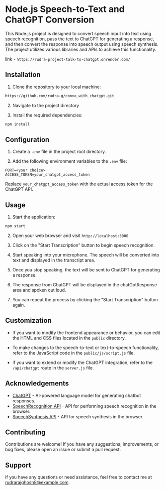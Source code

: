 # Node.js Speech-to-Text and ChatGPT Conversion

This Node.js project is designed to convert speech input into text using speech recognition, pass the text to ChatGPT for generating a response, and then convert the response into speech output using speech synthesis. The project utilizes various libraries and APIs to achieve this functionality.

link - `https://rudra-project-talk-to-chatgpt.onrender.com/`

## Installation

1. Clone the repository to your local machine:

```bash
https://github.com/rudra-g/convo_with_chatgpt.git
```

2. Navigate to the project directory

3. Install the required dependencies:

```bash
npm install
```

## Configuration

1. Create a `.env` file in the project root directory.

2. Add the following environment variables to the `.env` file:

```
PORT=<your choice>
ACCESS_TOKEN=your_chatgpt_access_token
```

Replace `your_chatgpt_access_token` with the actual access token for the ChatGPT API.

## Usage

1. Start the application:

```bash
npm start
```

2. Open your web browser and visit `http://localhost:3000`.

3. Click on the "Start Transcription" button to begin speech recognition.

4. Start speaking into your microphone. The speech will be converted into text and displayed in the transcript area.

5. Once you stop speaking, the text will be sent to ChatGPT for generating a response.

6. The response from ChatGPT will be displayed in the chatGptResponse area and spoken out loud.

7. You can repeat the process by clicking the "Start Transcription" button again.

## Customization

- If you want to modify the frontend appearance or behavior, you can edit the HTML and CSS files located in the `public` directory.

- To make changes to the speech-to-text or text-to-speech functionality, refer to the JavaScript code in the `public/js/script.js` file.

- If you want to extend or modify the ChatGPT integration, refer to the `/api/chatgpt` route in the `server.js` file.


## Acknowledgements

- [ChatGPT](https://www.chatgpt.com) - AI-powered language model for generating chatbot responses.
- [SpeechRecognition API](https://developer.mozilla.org/en-US/docs/Web/API/SpeechRecognition) - API for performing speech recognition in the browser.
- [SpeechSynthesis API](https://developer.mozilla.org/en-US/docs/Web/API/SpeechSynthesis) - API for speech synthesis in the browser.

## Contributing

Contributions are welcome! If you have any suggestions, improvements, or bug fixes, please open an issue or submit a pull request.

## Support

If you have any questions or need assistance, feel free to contact me at rudrarajghosh8@example.com.
